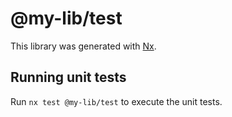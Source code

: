 # @my-lib/test

This library was generated with [Nx](https://nx.dev).

## Running unit tests

Run `nx test @my-lib/test` to execute the unit tests.
